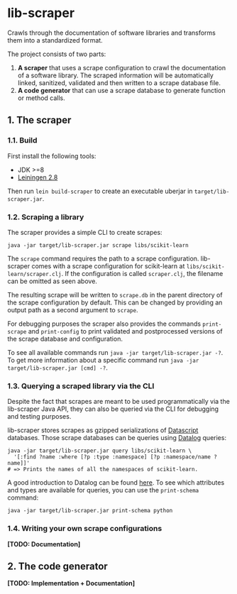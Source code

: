 # lib-scraper

Crawls through the documentation of software libraries and transforms them into a standardized format.

The project consists of two parts:
1. **A scraper** that uses a scrape configuration to crawl the documentation of a software library. The scraped information will be automatically linked, sanitized, validated and then written to a scrape database file.
2. **A code generator** that can use a scrape database to generate function or method calls.

## 1. The scraper

### 1.1. Build

First install the following tools:
* JDK >=8
* [Leiningen 2.8](https://leiningen.org/)

Then run `lein build-scraper` to create an executable uberjar in `target/lib-scraper.jar`.

### 1.2. Scraping a library

The scraper provides a simple CLI to create scrapes:
```shell
java -jar target/lib-scraper.jar scrape libs/scikit-learn
```
The `scrape` command requires the path to a scrape configuration.
lib-scraper comes with a scrape configuration for scikit-learn at `libs/scikit-learn/scraper.clj`.
If the configuration is called `scraper.clj`, the filename can be omitted as seen above.

The resulting scrape will be written to `scrape.db` in the parent directory of the scrape configuration by default.
This can be changed by providing an output path as a second argument to `scrape`.

For debugging purposes the scraper also provides the commands `print-scrape` and `print-config` to print validated and postprocessed versions of the scrape database and configuration.

To see all available commands run `java -jar target/lib-scraper.jar -?`.
To get more information about a specific command run `java -jar target/lib-scraper.jar [cmd] -?`.

### 1.3. Querying a scraped library via the CLI

Despite the fact that scrapes are meant to be used programmatically via the lib-scraper Java API, they can also be queried via the CLI for debugging and testing purposes.

lib-scraper stores scrapes as gzipped serializations of [Datascript](https://github.com/tonsky/datascript) databases.
Those scrape databases can be queries using [Datalog](https://docs.datomic.com/on-prem/query.html) queries:
```shell
java -jar target/lib-scraper.jar query libs/scikit-learn \
  '[:find ?name :where [?p :type :namespace] [?p :namespace/name ?name]]'
# => Prints the names of all the namespaces of scikit-learn.
```

A good introduction to Datalog can be found [here](http://www.learndatalogtoday.org/).
To see which attributes and types are available for queries, you can use the `print-schema` command:
```shell
java -jar target/lib-scraper.jar print-schema python
```

### 1.4. Writing your own scrape configurations

**[TODO: Documentation]**

## 2. The code generator

**[TODO: Implementation + Documentation]**
